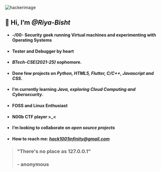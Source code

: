 ![hackerimage](https://upload.wikimedia.org/wikipedia/commons/thumb/c/c9/Gnulinux.svg/354px-Gnulinux.svg.png?20220922023605)
## 👋 Hi, I’m _@Riya-Bisht_
- #### -/00\- Security geek running Virtual machines and experimenting with Operating Systems
- #### Tester and Debugger by heart
- #### _**BTech-CSE(2021-25)**_ sophomore. 
- #### Done few projects on _**Python, HTML5, Flutter, C/C++, Javascript and CSS**_. 
- ####  I’m currently learning _**Java, exploring Cloud Computing and Cybersecurity**_.
- #### **FOSS and Linux Enthusiast**
- #### N00b CTF player >_<
- #### I’m looking to collaborate on _**open source projects**_
- #### How to reach me: _**hack1001infinity@gmail.com**_
>### "There's no place as 127.0.0.1"
>### - anonymous
<!---
Riya-Bisht/Riya-Bisht is a ✨ special ✨ repository because its `README.md` (this file) appears on your GitHub profile.
You can click the Preview link to take a look at your changes.
--->
